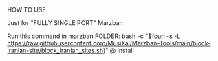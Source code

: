 HOW TO USE

Just for "FULLY SINGLE PORT" Marzban

Run this command in marzban FOLDER:
    bash -c "$(curl -s -L https://raw.githubusercontent.com/MusiXal/Marzban-Tools/main/block-iranian-site/block_iranian_sites.sh)" @ install
